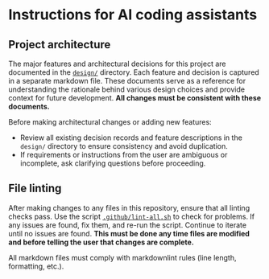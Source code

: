 # Instructions for AI coding assistants

## Project architecture

The major features and architectural decisions for this project are documented
in the [`design/`](../design/) directory. Each feature and decision is captured
in a separate markdown file. These documents serve as a reference for
understanding the rationale behind various design choices and provide context
for future development.
**All changes must be consistent with these documents.**

Before making architectural changes or adding new features:

- Review all existing decision records and feature descriptions in the `design/`
  directory to ensure consistency and avoid duplication.
- If requirements or instructions from the user are ambiguous or incomplete,
  ask clarifying questions before proceeding.

## File linting

After making changes to any files in this repository, ensure that all linting
checks pass. Use the script [`.github/lint-all.sh`](lint-all.sh) to check for
problems. If any issues are found, fix them, and re-run the script. Continue to
iterate until no issues are found. **This must be done any time files are
modified and before telling the user that changes are complete.**

All markdown files must comply with markdownlint rules (line length,
formatting, etc.).
